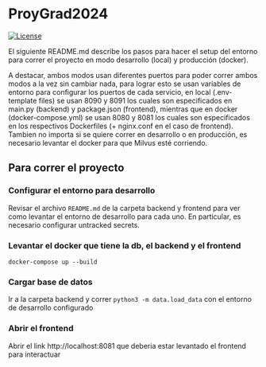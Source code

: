 # ProyGrad2024
[![License](https://img.shields.io/badge/License-MIT-yellow.svg)](https://opensource.org/licenses/MIT)

El siguiente README.md describe los pasos para hacer el setup del entorno para correr el proyecto en modo desarrollo (local) y producción (docker).

A destacar, ambos modos usan diferentes puertos para poder correr ambos modos a la vez sin cambiar nada, para lograr esto se usan variables de entorno para configurar los puertos de cada servicio, en local (.env-template files) se usan 8090 y 8091 los cuales son especificados en main.py (backend) y package.json (frontend), mientras que en docker (docker-compose.yml) se usan 8080 y 8081 los cuales son especificados en los respectivos Dockerfiles (+ nginx.conf en el caso de frontend). Tambien no importa si se quiere correr en desarrollo o en producción, es necesario levantar el docker para que Milvus esté corriendo.

## Para correr el proyecto

### Configurar el entorno para desarrollo

Revisar el archivo `README.md` de la carpeta backend y frontend para ver como levantar el entorno de desarrollo para cada uno. En particular, es necesario configurar untracked secrets.

### Levantar el docker que tiene la db, el backend y el frontend

```console
docker-compose up --build
```

### Cargar base de datos

Ir a la carpeta backend y correr `python3 -m data.load_data` con el entorno de desarrollo configurado

### Abrir el frontend

Abrir el link http://localhost:8081 que deberia estar levantado el frontend para interactuar
